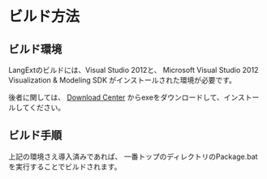 ビルド方法
==========
ビルド環境
----------
LangExtのビルドには、Visual Studio 2012と、
Microsoft Visual Studio 2012 Visualization & Modeling SDK
がインストールされた環境が必要です。

後者に関しては、
[Download Center][dlcenter]
からexeをダウンロードして、インストールしてください。

[dlcenter]: https://www.microsoft.com/en-us/download/details.aspx?id=30680

ビルド手順
----------
上記の環境さえ導入済みであれば、
一番トップのディレクトリのPackage.batを実行することでビルドされます。
